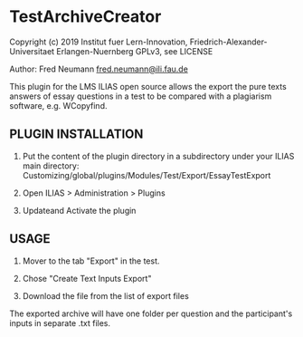 # TestArchiveCreator

Copyright (c) 2019 Institut fuer Lern-Innovation, Friedrich-Alexander-Universitaet Erlangen-Nuernberg
GPLv3, see LICENSE

Author: Fred Neumann <fred.neumann@ili.fau.de>

This plugin for the LMS ILIAS open source allows the export the pure texts answers of essay questions in a test
to be compared with a plagiarism software, e.g. WCopyfind.

PLUGIN INSTALLATION
-------------------

1. Put the content of the plugin directory in a subdirectory under your ILIAS main directory:
Customizing/global/plugins/Modules/Test/Export/EssayTestExport

2. Open ILIAS > Administration > Plugins

3. Updateand Activate the plugin


USAGE
-----

1. Mover to the tab "Export" in the test.

2. Chose "Create Text Inputs Export"

3. Download the file from the list of export files

The exported archive will have one folder per question and the participant's inputs in separate .txt files.
